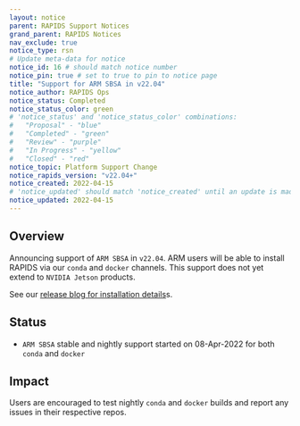 ```yaml
---
layout: notice
parent: RAPIDS Support Notices
grand_parent: RAPIDS Notices
nav_exclude: true
notice_type: rsn
# Update meta-data for notice
notice_id: 16 # should match notice number
notice_pin: true # set to true to pin to notice page
title: "Support for ARM SBSA in v22.04"
notice_author: RAPIDS Ops
notice_status: Completed
notice_status_color: green
# 'notice_status' and 'notice_status_color' combinations:
#   "Proposal" - "blue"
#   "Completed" - "green"
#   "Review" - "purple"
#   "In Progress" - "yellow"
#   "Closed" - "red"
notice_topic: Platform Support Change
notice_rapids_version: "v22.04+"
notice_created: 2022-04-15
# 'notice_updated' should match 'notice_created' until an update is made
notice_updated: 2022-04-15
---
```


## Overview

Announcing support of `ARM SBSA` in `v22.04`.  ARM users will be able to install RAPIDS via 
our `conda` and `docker` channels.  This support does not yet extend to `NVIDIA Jetson` products.

See our [release blog for installation details](https://medium.com/rapids-ai/rapids-release-22-04-fe4f1913f29b)s.

## Status

- `ARM SBSA` stable and nightly support started on 08-Apr-2022 for both `conda` and 
`docker`

## Impact

Users are encouraged to test nightly `conda` and `docker` builds and report any
issues in their respective repos.
